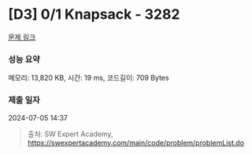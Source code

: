 # [D3] 0/1 Knapsack - 3282 

[문제 링크](https://swexpertacademy.com/main/code/problem/problemDetail.do?contestProbId=AWBJAVpqrzQDFAWr) 

### 성능 요약

메모리: 13,820 KB, 시간: 19 ms, 코드길이: 709 Bytes

### 제출 일자

2024-07-05 14:37



> 출처: SW Expert Academy, https://swexpertacademy.com/main/code/problem/problemList.do